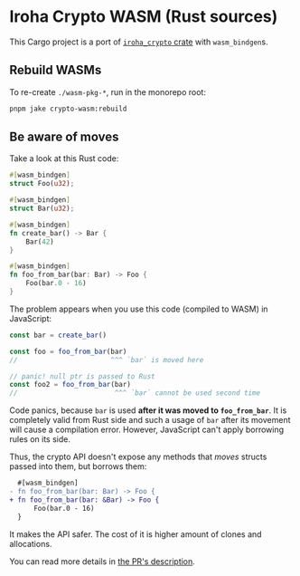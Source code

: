 # Iroha Crypto WASM (Rust sources)

This Cargo project is a port of [`iroha_crypto` crate](https://github.com/hyperledger/iroha/tree/iroha2-lts/crypto) with `wasm_bindgen`s.

## Rebuild WASMs

To re-create `./wasm-pkg-*`, run in the monorepo root:

```bash
pnpm jake crypto-wasm:rebuild
```

## Be aware of moves

Take a look at this Rust code:

```rs
#[wasm_bindgen]
struct Foo(u32);

#[wasm_bindgen]
struct Bar(u32);

#[wasm_bindgen]
fn create_bar() -> Bar {
    Bar(42)
}

#[wasm_bindgen]
fn foo_from_bar(bar: Bar) -> Foo {
    Foo(bar.0 - 16)
}
```

The problem appears when you use this code (compiled to WASM) in JavaScript:

```js
const bar = create_bar()

const foo = foo_from_bar(bar)
//                       ^^^ `bar` is moved here

// panic! null ptr is passed to Rust
const foo2 = foo_from_bar(bar)
//                        ^^^ `bar` cannot be used second time
```

Code panics, because `bar` is used **after it was moved to `foo_from_bar`**. It is completely valid from Rust side and such a usage of `bar` after its movement will cause a compilation error. However, JavaScript can't apply borrowing rules on its side.

Thus, the crypto API doesn't expose any methods that *moves* structs passed into them, but borrows them:

```diff
  #[wasm_bindgen]
- fn foo_from_bar(bar: Bar) -> Foo {
+ fn foo_from_bar(bar: &Bar) -> Foo {
      Foo(bar.0 - 16)
  }
```
It makes the API safer. The cost of it is higher amount of clones and allocations.

You can read more details in [the PR's description](https://github.com/hyperledger/iroha-javascript/pull/69#issue-963187691).
